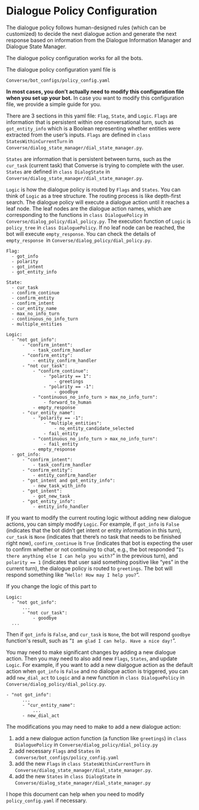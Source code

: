 # Dialogue Policy Configuration 

The dialogue policy follows human-designed rules (which can be customized) to decide the next dialogue action and generate the next response based on information from the Dialogue Information Manager and Dialogue State Manager.

The dialogue policy configuration works for all the bots. 

The dialogue policy configuration yaml file is

```
Converse/bot_configs/policy_config.yaml
```

**In most cases, you don’t actually need to modify this configuration file when you set up your bot.**
In case you want to modify this configuration file, we provide a simple guide for you.

There are 3 sections in this yaml file: `Flag`, `State`, and `Logic`.
`Flags` are information that is persistent within one conversational turn, such as `got_entity_info` which is a Boolean representing whether entities were extracted from the user’s inputs. `Flags` are defined in `class StatesWithinCurrentTurn` in `Converse/dialog_state_manager/dial_state_manager.py`.

`States` are information that is persistent between turns, such as the `cur_task` (current task) that Converse is trying to complete with the user. `States` are defined in `class DialogState` in  `Converse/dialog_state_manager/dial_state_manager.py`.

`Logic` is how the dialogue policy is routed by `Flags` and `States`. You can think of `Logic` as a tree structure. The routing process is like depth-first search. The dialogue policy will execute a dialogue action until it reaches a leaf node. The leaf nodes are the dialogue action names, which are corresponding to the functions in `class DialoguePolicy` in `Converse/dialog_policy/dial_policy.py`. The execution function of `Logic` is `policy_tree` in `class DialoguePolicy`. 
If no leaf node can be reached, the bot will execute `empty_response`. You can check the details of `empty_response `in `Converse/dialog_policy/dial_policy.py`.

```
Flag: 
  - got_info
  - polarity
  - got_intent
  - got_entity_info

State:
  - cur_task
  - confirm_continue
  - confirm_entity
  - confirm_intent
  - cur_entity_name
  - max_no_info_turn
  - continuous_no_info_turn
  - multiple_entities

Logic:
  - "not got_info":
      - "confirm_intent": 
          - task_confirm_handler
      - "confirm_entity": 
          - entity_confirm_handler
      - "not cur_task":
          - "confirm_continue":
              - "polarity == 1":
                  - greetings
              - "polarity == -1":
                  - goodbye
          - "continuous_no_info_turn > max_no_info_turn":
              - forward_to_human
          - empty_response 
      - "cur_entity_name": 
          - "polarity == -1":
              - "multiple_entities":
                  - no_entity_candidate_selected
              - fail_entity
          - "continuous_no_info_turn > max_no_info_turn":
              - fail_entity
          - empty_response
  - got_info:
      - "confirm_intent":
          - task_confirm_handler
      - "confirm_entity":
          - entity_confirm_handler
      - "got_intent and got_entity_info":
          - new_task_with_info
      - "got_intent":
          - got_new_task
      - "got_entity_info":
          - entity_info_handler
```

If you want to modify the current routing logic without adding new dialogue actions, you can simply modify `Logic`. 
For example, if `got_info` is `False` (indicates that the bot didn’t get intent or entity information in this turn), 
`cur_task` is `None` (indicates that there’s no task that needs to be finished right now), 
`confirm_continue` is `True` (indicates that bot is expecting the user to confirm whether or not continuing to chat, e.g., the bot responded  “`Is there anything else I can help you with?`” in the previous turn), 
and `polarity == 1` (indicates that user said something positive like “yes” in the current turn), the dialogue policy is routed to `greetings`. The bot will respond something like “`Hello! How may I help you?`”. 

If you change the logic of this part to

```
Logic:
  - "not got_info":
      ...
      - "not cur_task":
          - goodbye
  ...
```

Then if `got_info` is `False`, and `cur_task` is `None`, the bot will respond `goodbye` function's result, such as “`I am glad I can help. Have a nice day!`”.

You may need to make significant changes by adding a new dialogue action. Then you may need to also add new `Flags`, `States`, and update `Logic`. 
For example, if you want to add a new dialgogue action as the default action when `got_info` is `False` and no dialogue action is triggered, you can add `new_dial_act` to `Logic` and a new function in `class DialoguePolicy` in `Converse/dialog_policy/dial_policy.py`.

```
- "not got_info":
      ...
      - "cur_entity_name": 
          ...
      - new_dial_act
```

The modifications you may need to make to add a new dialogue action:

1. add a new dialogue action function (a function like `greetings`) in `class DialoguePolicy` in `Converse/dialog_policy/dial_policy.py`
2. add necessary `Flags` and `States` in `Converse/bot_configs/policy_config.yaml`
3. add the new `Flags` in `class StatesWithinCurrentTurn` in `Converse/dialog_state_manager/dial_state_manager.py`.
4. add the new `States` in `class DialogState` in `Converse/dialog_state_manager/dial_state_manager.py`

I hope this document can help when you need to modify `policy_config.yaml` if necessary.
